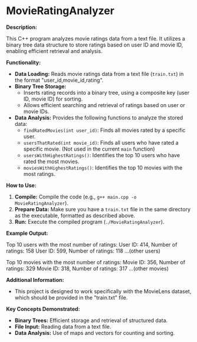 # MovieRatingAnalyzer

**Description:**

This C++ program analyzes movie ratings data from a text file. It utilizes a binary tree data structure to store ratings based on user ID and movie ID, enabling efficient retrieval and analysis.

**Functionality:**

* **Data Loading:** Reads movie ratings data from a text file (`train.txt`) in the format "user_id,movie_id,rating".
* **Binary Tree Storage:**
    - Inserts rating records into a binary tree, using a composite key (user ID, movie ID) for sorting.
    - Allows efficient searching and retrieval of ratings based on user or movie IDs.
* **Data Analysis:** Provides the following functions to analyze the stored data:
    - `findRatedMovies(int user_id)`: Finds all movies rated by a specific user.
    - `usersThatRated(int movie_id)`: Finds all users who have rated a specific movie. (Not used in the current `main` function)
    - `usersWithHighestRatings()`: Identifies the top 10 users who have rated the most movies.
    - `moviesWithHighestRatings()`: Identifies the top 10 movies with the most ratings.

**How to Use:**

1. **Compile:** Compile the code (e.g., `g++ main.cpp -o MovieRatingAnalyzer`).
2. **Prepare Data:** Make sure you have a `train.txt` file in the same directory as the executable, formatted as described above.
3. **Run:** Execute the compiled program (`./MovieRatingAnalyzer`).

**Example Output:**

Top 10 users with the most number of ratings:
User ID: 414, Number of ratings: 158
User ID: 599, Number of ratings: 118
...(other users)

Top 10 movies with the most number of ratings:
Movie ID: 356, Number of ratings: 329
Movie ID: 318, Number of ratings: 317
...(other movies)

**Additional Information:**
- This project is designed to work specifically with the MovieLens dataset, which should be provided in the "train.txt" file.

**Key Concepts Demonstrated:**

*   **Binary Trees:** Efficient storage and retrieval of structured data.
*   **File Input:** Reading data from a text file.
*   **Data Analysis:** Use of maps and vectors for counting and sorting.